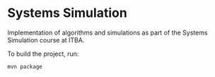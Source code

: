 Systems Simulation
==================

Implementation of algorithms and simulations as part of the Systems Simulation course at ITBA.

To build the project, run:

    mvn package

